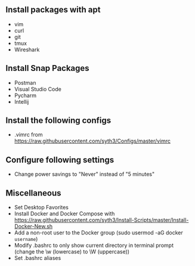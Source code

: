 ## Install packages with apt
- vim
- curl
- git
- tmux
- Wireshark

## Install Snap Packages
- Postman
- Visual Studio Code
- Pycharm
- Intellij

## Install the following configs
- .vimrc from https://raw.githubusercontent.com/syth3/Configs/master/vimrc

## Configure following settings
- Change power savings to "Never" instead of "5 minutes"

## Miscellaneous
- Set Desktop Favorites
- Install Docker and Docker Compose with https://raw.githubusercontent.com/syth3/Install-Scripts/master/Install-Docker-New.sh
- Add a non-root user to the Docker group (sudo usermod -aG docker `username`)
- Modify .bashrc to only show current directory in terminal prompt (change the \w (lowercase) to \W (uppercase))
- Set .bashrc aliases
